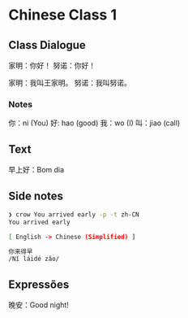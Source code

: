 # Chinese Class 1

## Class Dialogue
家明：你好！
努诺：你好！

家明：我叫王家明。
努诺：我叫努诺。

### Notes
你：ni (You)
好: hao (good)
我：wo (I)
叫：jiao (call)

## Text
早上好：Bom dia

## Side notes
```sh
❯ crow You arrived early -p -t zh-CN
You arrived early

[ English -> Chinese (Simplified) ]

你来得早
/Nǐ láidé zǎo/
```

## Expressões
晚安：Good night!



